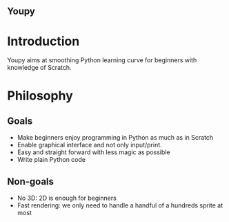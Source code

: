 Youpy
------

# Introduction
Youpy aims at smoothing Python learning curve for beginners with
knowledge of Scratch.

# Philosophy
## Goals

- Make beginners enjoy programming in Python as much as in Scratch
- Enable graphical interface and not only input/print.
- Easy and straight forward with less magic as possible
- Write plain Python code

## Non-goals

- No 3D: 2D is enough for beginners
- Fast rendering: we only need to handle a handful of a hundreds
  sprite at most
